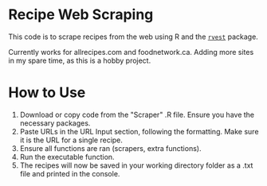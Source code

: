 # Recipe Web Scraping

This code is to scrape recipes from the web using R and the [`rvest`](https://rvest.tidyverse.org/) package.

Currently works for allrecipes.com and foodnetwork.ca. Adding more sites in my spare time, as this is a hobby project.

# How to Use

1. Download or copy code from the "Scraper" .R file. Ensure you have the necessary packages.
2. Paste URLs in the URL Input section, following the formatting. Make sure it is the URL for a single recipe. 
3. Ensure all functions are ran (scrapers, extra functions). 
4. Run the executable function. 
5. The recipes will now be saved in your working directory folder as a .txt file and printed in the console. 
